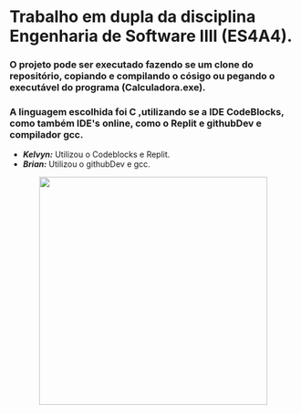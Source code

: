 # Trabalho em dupla da disciplina Engenharia de Software IIII (ES4A4).
### O projeto pode ser executado fazendo se um clone do repositório, copiando e compilando o cósigo ou pegando o executável do programa (Calculadora.exe).
### A linguagem escolhida foi C ,utilizando se a IDE CodeBlocks, como também IDE's online, como o Replit e githubDev e compilador gcc.
* **_Kelvyn:_** Utilizou o Codeblocks e Replit.
* **_Brian:_** Utilizou o githubDev e gcc.
<p align="center"><img src="c.png" width="400"></p>